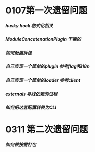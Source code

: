 <!--
 * @Author: your name
 * @Date: 2022-01-13 21:21:25
 * @LastEditTime: 2022-03-11 20:10:43
 * @LastEditors: your name
 * @Description: 打开koroFileHeader查看配置 进行设置: https://github.com/OBKoro1/koro1FileHeader/wiki/%E9%85%8D%E7%BD%AE
 * @FilePath: /baidu/personal-code/react-demo/readme.md
-->
# 0107第一次遗留问题
##### husky hook 格式化相关 
##### ModuleConcatenationPlugin 干嘛的
##### 如何配置拆包
##### 自己实现一个简单的plugin 参考flag和i18n
##### 自己实现一个简单的loader 参考client
##### externals 寻找依赖的过程
##### 如何把这套配置转换为CLI

# 0311 第二次遗留问题
##### 如何做按需打包